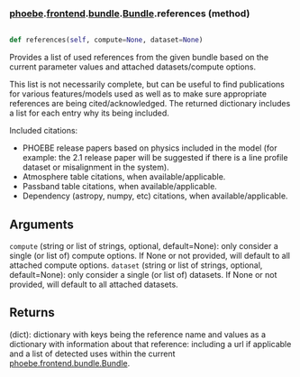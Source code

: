 ### [phoebe](phoebe.md).[frontend](phoebe.frontend.md).[bundle](phoebe.frontend.bundle.md).[Bundle](phoebe.frontend.bundle.Bundle.md).references (method)


```py

def references(self, compute=None, dataset=None)

```



Provides a list of used references from the given bundle based on the
current parameter values and attached datasets/compute options.

This list is not necessarily complete, but can be useful to find
publications for various features/models used as well as to make sure
appropriate references are being cited/acknowledged.  The returned
dictionary includes a list for each entry why its being included.

Included citations:
* PHOEBE release papers based on physics included in the model (for
    example: the 2.1 release paper will be suggested if there is a
    line profile dataset or misalignment in the system).
* Atmosphere table citations, when available/applicable.
* Passband table citations, when available/applicable.
* Dependency (astropy, numpy, etc) citations, when available/applicable.

Arguments
------------
`compute` (string or list of strings, optional, default=None): only
    consider a single (or list of) compute options.  If None or not
    provided, will default to all attached compute options.
`dataset` (string or list of strings, optional, default=None): only
    consider a single (or list of) datasets.  If None or not provided,
    will default to all attached datasets.

Returns
----------
(dict): dictionary with keys being the reference name and values as a
    dictionary with information about that reference: including a
    url if applicable and a list of detected uses within the current
    [phoebe.frontend.bundle.Bundle](phoebe.frontend.bundle.Bundle.md).

